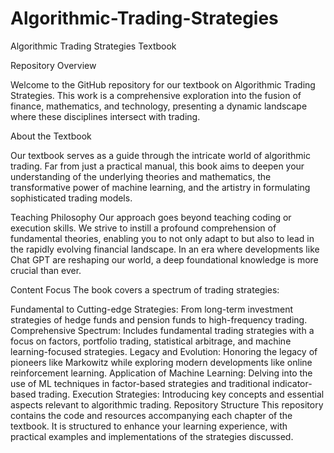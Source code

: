 # Algorithmic-Trading-Strategies
Algorithmic Trading Strategies Textbook

Repository Overview

Welcome to the GitHub repository for our textbook on Algorithmic Trading Strategies. This work is a comprehensive exploration into the fusion of finance, mathematics, and technology, presenting a dynamic landscape where these disciplines intersect with trading.

About the Textbook

Our textbook serves as a guide through the intricate world of algorithmic trading. Far from just a practical manual, this book aims to deepen your understanding of the underlying theories and mathematics, the transformative power of machine learning, and the artistry in formulating sophisticated trading models.

Teaching Philosophy
Our approach goes beyond teaching coding or execution skills. We strive to instill a profound comprehension of fundamental theories, enabling you to not only adapt to but also to lead in the rapidly evolving financial landscape. In an era where developments like Chat GPT are reshaping our world, a deep foundational knowledge is more crucial than ever.

Content Focus
The book covers a spectrum of trading strategies:

Fundamental to Cutting-edge Strategies: From long-term investment strategies of hedge funds and pension funds to high-frequency trading.
Comprehensive Spectrum: Includes fundamental trading strategies with a focus on factors, portfolio trading, statistical arbitrage, and machine learning-focused strategies.
Legacy and Evolution: Honoring the legacy of pioneers like Markowitz while exploring modern developments like online reinforcement learning.
Application of Machine Learning: Delving into the use of ML techniques in factor-based strategies and traditional indicator-based trading.
Execution Strategies: Introducing key concepts and essential aspects relevant to algorithmic trading.
Repository Structure
This repository contains the code and resources accompanying each chapter of the textbook. It is structured to enhance your learning experience, with practical examples and implementations of the strategies discussed.

